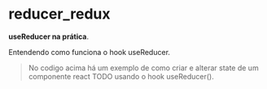 # reducer_redux
**useReducer na prática**.

Entendendo como funciona o hook useReducer.

> No codigo acima há um exemplo de como criar e alterar state de um componente react TODO usando o hook useReducer(). 

